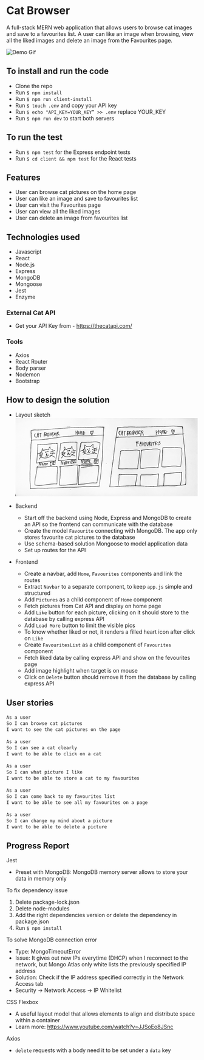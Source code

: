 # Cat Browser

A full-stack MERN web application that allows users to browse cat images and save to a favourites list. A user can like an image when browsing, view all the liked images and delete an image from the Favourites page.

![Demo Gif](https://)

## To install and run the code

- Clone the repo
- Run `$ npm install`
- Run `$ npm run client-install`
- Run `$ touch .env` and copy your API key 
- Run `$ echo "API_KEY=YOUR_KEY” >> .env` replace YOUR_KEY
- Run `$ npm run dev` to start both servers


## To run the test

- Run `$ npm test` for the Express endpoint tests
- Run `$ cd client && npm test` for the React tests

## Features
- User can browse cat pictures on the home page
- User can like an image and save to favourites list
- User can visit the Favourites page
- User can view all the liked images
- User can delete an image from favourites list

## Technologies used
- Javascript
- React
- Node.js
- Express
- MongoDB
- Mongoose
- Jest
- Enzyme

### External Cat API
- Get your API Key from - https://thecatapi.com/

### Tools
- Axios
- React Router
- Body parser
- Nodemon
- Bootstrap

## How to design the solution

- Layout sketch
![layout](client/src/img/layout.jpg)

- Backend
  - Start off the backend using Node, Express and MongoDB to create an API so the frontend can communicate with the database
  - Create the model `Favourite` connecting with  MongoDB. The app only stores favourite cat pictures to the database
  - Use schema-based solution Mongoose to model application data
  - Set up routes for the API

- Frontend
  - Create a navbar, add `Home`, `Favourites` components and link the routes
  - Extract `Navbar` to a separate component, to keep `app.js` simple and structured
  - Add `Pictures` as a child component of `Home` component
  - Fetch pictures from Cat API and display on home page
  - Add `Like` button for each picture, clicking on it should store to the database by calling express API <POST>
  - Add `Load More` button to limit the visible pics
  - To know whether liked or not, it renders a filled heart icon after click on `Like`
  - Create `FavouritesList` as a child component of `Favourites` component
  - Fetch liked data by calling express API <DELETE> and show on the fevourites page
  - Add image highlight when target is on mouse
  - Click on `Delete` button should remove it from the database by calling express API <DELETE>

## User stories
```
As a user
So I can browse cat pictures
I want to see the cat pictures on the page

As a user
So I can see a cat clearly 
I want to be able to click on a cat

As a user
So I can what picture I like
I want to be able to store a cat to my favourites

As a user
So I can come back to my favourites list
I want to be able to see all my favourites on a page

As a user
So I can change my mind about a picture
I want to be able to delete a picture 
```


## Progress Report

Jest 
- Preset with MongoDB: MongoDB memory server allows to store your data in memory only

To fix dependency issue
1. Delete package-lock.json
2. Delete node-modules
3. Add the right dependencies version or delete the dependency in package.json
4. Run `$ npm install`

To solve MongoDB connection error
- Type: MongoTimeoutError
- Issue: It gives out new IPs everytime (DHCP) when I reconnect to the network, but Mongo Atlas only white lists the previously specified IP address
- Solution: Check if the IP address specified correctly in the Network Access tab
- Security -> Network Access -> IP Whitelist 

CSS Flexbox
- A useful layout model that allows elements to align and distribute space within a container
- Learn more: https://www.youtube.com/watch?v=JJSoEo8JSnc

Axios
- `delete` requests with a body need it to be set under a `data` key
